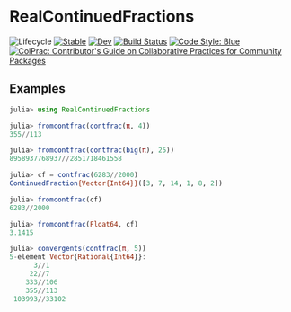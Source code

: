 # RealContinuedFractions

<!-- ![Lifecycle](https://img.shields.io/badge/lifecycle-experimental-orange.svg) -->
![Lifecycle](https://img.shields.io/badge/lifecycle-maturing-blue.svg)<!--
![Lifecycle](https://img.shields.io/badge/lifecycle-stable-green.svg)
![Lifecycle](https://img.shields.io/badge/lifecycle-retired-orange.svg)
![Lifecycle](https://img.shields.io/badge/lifecycle-archived-red.svg)
![Lifecycle](https://img.shields.io/badge/lifecycle-dormant-blue.svg) -->
[![Stable](https://img.shields.io/badge/docs-stable-blue.svg)](https://FedericoStra.github.io/RealContinuedFractions.jl/stable)
[![Dev](https://img.shields.io/badge/docs-dev-blue.svg)](https://FedericoStra.github.io/RealContinuedFractions.jl/dev)
[![Build Status](https://github.com/FedericoStra/RealContinuedFractions.jl/workflows/CI/badge.svg)](https://github.com/FedericoStra/RealContinuedFractions.jl/actions)
[![Code Style: Blue](https://img.shields.io/badge/code%20style-blue-4495d1.svg)](https://github.com/invenia/BlueStyle)
[![ColPrac: Contributor's Guide on Collaborative Practices for Community Packages](https://img.shields.io/badge/ColPrac-Contributor's%20Guide-blueviolet)](https://github.com/SciML/ColPrac)

## Examples

```julia
julia> using RealContinuedFractions

julia> fromcontfrac(contfrac(π, 4))
355//113

julia> fromcontfrac(contfrac(big(π), 25))
8958937768937//2851718461558

julia> cf = contfrac(6283//2000)
ContinuedFraction{Vector{Int64}}([3, 7, 14, 1, 8, 2])

julia> fromcontfrac(cf)
6283//2000

julia> fromcontfrac(Float64, cf)
3.1415

julia> convergents(contfrac(π, 5))
5-element Vector{Rational{Int64}}:
      3//1
     22//7
    333//106
    355//113
 103993//33102
```
